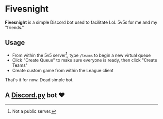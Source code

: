 # Fivesnight
**Fivesnight** is a simple Discord bot used to facilitate LoL 5v5s for me and my "friends."

## Usage
- From within the 5v5 server[^1], type `/teams` to begin a new virtual queue
- Click "Create Queue" to make sure everyone is ready, then click "Create Teams"
- Create custom game from within the League client

That's it for now. Dead simple bot. 

## A [Discord.py](https://github.com/Rapptz/discord.py) bot ❤

[^1]: Not a public server.